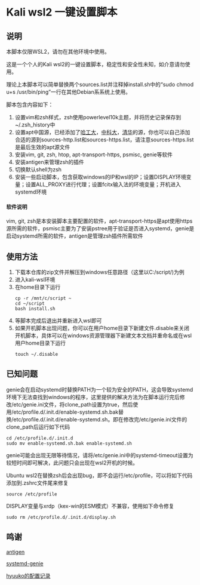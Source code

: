 # Kali wsl2 一键设置脚本

## 说明
本脚本仅限WSL2，请勿在其他环境中使用。

这是一个个人的Kali wsl2的一键设置脚本，稳定性和安全性未知，如介意请勿使用。

理论上本脚本可以简单替换两个sources.list并注释掉install.sh中的“sudo chmod u+s /usr/bin/ping”一行在其他Debian系系统上使用。

脚本包含内容如下：
1. 设置vim和zsh样式，zsh使用powerlevel10k主题，并将历史记录保存到~/.zsh_history中
2. 设置apt中国源，已经添加了[哈工大](https://mirrors.hit.edu.cn/)，[中科大](https://mirrors.ustc.edu.cn/)，[清华](https://mirrors.tuna.tsinghua.edu.cn/)的源，你也可以自己添加合适的源到sources-http.list和sources-https.list，请注意sources-https.list是最后生效的apt源文件
3. 安装vim, git, zsh, htop, apt-transport-https, psmisc, genie等软件
4. 安装antigen来管理zsh的插件
5. 切换默认shell为zsh
6. 安装一些启动脚本，包含获取windows的IP和wsl的IP；设置DISPLAY环境变量；设置ALL_PROXY进行代理；设置fcitx输入法的环境变量；开机进入systemd环境

#### 软件说明
vim, git, zsh是本安装脚本主要配置的软件，apt-transport-https是apt使用https源所需的软件，psmisc主要为了安装pstree用于验证是否进入systemd，genie是启动systemd所需的软件，antigen是管理zsh插件所需软件
## 使用方法
1. 下载本仓库的zip文件并解压到windows任意路径（这里以C:/script/)为例
2. 进入kali-wsl环境
3. 在home目录下运行
   ```
   cp -r /mnt/c/script ~
   cd ~/script
   bash install.sh
   ```
4. 等脚本完成后退出并重新进入wsl即可
5. 如果开机脚本出现问题，你可以在用户home目录下新建文件.disable来关闭开机脚本，具体可以在windows资源管理器下新建文本文档并重命名或在wsl用户home目录下运行
   ```
   touch ~/.disable
   ```
## 已知问题
genie会在启动systemd时替换PATH为一个较为安全的PATH，这会导致systemd环境下无法查找到windows的程序，这里提供的解决方法为在脚本运行完后修改/etc/genie.ini文件，将clone_path设置为true，然后使用/etc/profile.d/.init.d/enable-systemd.sh.bak替换/etc/profile.d/.init.d/enable-systemd.sh。即在修改完/etc/genie.ini文件的clone_path后运行如下代码
```
cd /etc/profile.d/.init.d
sudo mv enable-systemd.sh.bak enable-systemd.sh
```

genie可能会出现无限等待情况，请将/etc/genie.ini中的systemd-timeout设置为较短时间即可解决，此问题只会出现在wsl2开机的时候。

Ubuntu wsl2在替换zsh后会出现bug，即不会运行/etc/profile，可以将如下代码添加到.zshrc文件尾来修复
```
source /etc/profile
```
DISPLAY变量与xrdp（kex-win的ESM模式）不兼容，使用如下命令修复
```
sudo rm /etc/profile.d/.init.d/display.sh
```
## 鸣谢
[antigen](https://github.com/zsh-users/antigen)

[systemd-genie](https://github.com/arkane-systems/genie)

[hyuuko的配置记录](https://www.cnblogs.com/zsmumu/p/archlinux-wsl2.html)